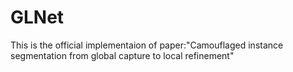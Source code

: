 # GLNet
This is the official implementaion of paper:"Camouflaged instance segmentation from global capture to local refinement"
